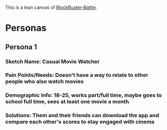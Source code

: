 This is a lean canvas of [BlockBuster-Battle](https://docs.google.com/presentation/d/1OcTqxZ31IXaUj5rrwnZNhgPWHlvmGaQXpd2fDqiyvZg/edit?usp=sharing).

# Personas

## Persona 1
### Sketch Name: Casual Movie Watcher
### Pain Points/Needs: Doesn't have a way to relate to other people who also watch movies
### Demographic Info: 18-25, works part/full time, maybe goes to school full time, sees at least one movie a month
### Solutions: Them and their friends can download the app and compare each other's scores to stay engaged with cinema


